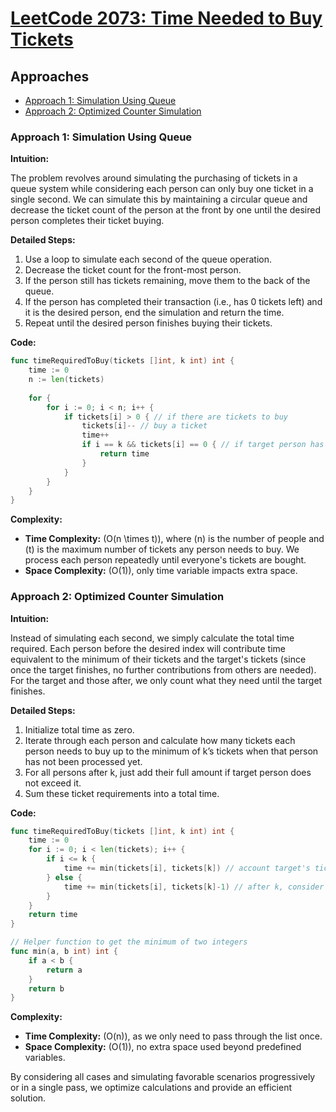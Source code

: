 # [LeetCode 2073: Time Needed to Buy Tickets](https://leetcode.com/problems/time-needed-to-buy-tickets/)

## Approaches
- [Approach 1: Simulation Using Queue](#approach-1-simulation-using-queue)
- [Approach 2: Optimized Counter Simulation](#approach-2-optimized-counter-simulation)

### Approach 1: Simulation Using Queue

**Intuition:**

The problem revolves around simulating the purchasing of tickets in a queue system while considering each person can only buy one ticket in a single second. We can simulate this by maintaining a circular queue and decrease the ticket count of the person at the front by one until the desired person completes their ticket buying.

**Detailed Steps:**

1. Use a loop to simulate each second of the queue operation.
2. Decrease the ticket count for the front-most person.
3. If the person still has tickets remaining, move them to the back of the queue.
4. If the person has completed their transaction (i.e., has 0 tickets left) and it is the desired person, end the simulation and return the time.
5. Repeat until the desired person finishes buying their tickets.

**Code:**

```go
func timeRequiredToBuy(tickets []int, k int) int {
    time := 0
    n := len(tickets)
    
    for {
        for i := 0; i < n; i++ {
            if tickets[i] > 0 { // if there are tickets to buy
                tickets[i]-- // buy a ticket
                time++
                if i == k && tickets[i] == 0 { // if target person has finished
                    return time
                }
            }
        }
    }
}
```

**Complexity:**

- **Time Complexity:** \(O(n \times t)\), where \(n\) is the number of people and \(t\) is the maximum number of tickets any person needs to buy. We process each person repeatedly until everyone's tickets are bought.
- **Space Complexity:** \(O(1)\), only time variable impacts extra space.

### Approach 2: Optimized Counter Simulation

**Intuition:**

Instead of simulating each second, we simply calculate the total time required. Each person before the desired index will contribute time equivalent to the minimum of their tickets and the target's tickets (since once the target finishes, no further contributions from others are needed). For the target and those after, we only count what they need until the target finishes.

**Detailed Steps:**

1. Initialize total time as zero.
2. Iterate through each person and calculate how many tickets each person needs to buy up to the minimum of k’s tickets when that person has not been processed yet. 
3. For all persons after k, just add their full amount if target person does not exceed it.
4. Sum these ticket requirements into a total time.

**Code:**

```go
func timeRequiredToBuy(tickets []int, k int) int {
    time := 0
    for i := 0; i < len(tickets); i++ {
        if i <= k {
            time += min(tickets[i], tickets[k]) // account target's tickets with respect to previous
        } else {
            time += min(tickets[i], tickets[k]-1) // after k, consider just until target finishes
        }
    }
    return time
}

// Helper function to get the minimum of two integers
func min(a, b int) int {
    if a < b {
        return a
    }
    return b
}
```

**Complexity:**

- **Time Complexity:** \(O(n)\), as we only need to pass through the list once.
- **Space Complexity:** \(O(1)\), no extra space used beyond predefined variables.

By considering all cases and simulating favorable scenarios progressively or in a single pass, we optimize calculations and provide an efficient solution.

